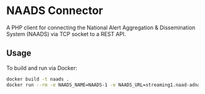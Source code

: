 # NAADS Connector
A PHP client for connecting the National Alert Aggregation & Dissemination System (NAADS) via TCP socket to a REST API.

## Usage
To build and run via Docker:
```sh
docker build -t naads .
docker run --rm -e NAADS_NAME=NAADS-1 -e NAADS_URL=streaming1.naad-adna.pelmorex.com naads
```